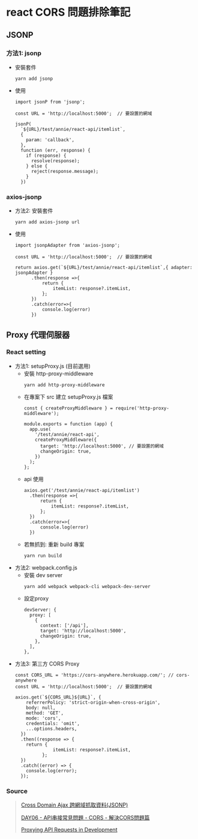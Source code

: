 # react CORS 問題排除筆記

## JSONP
### 方法1: jsonp
+ 安裝套件
  ```
  yarn add jsonp
  ```
+ 使用
  ```
  import jsonP from 'jsonp';
  
  const URL = 'http://localhost:5000';  // 要設置的網域

  jsonP(
    `${URL}/test/annie/react-api/itemlist`,
    {
      param: 'callback',
    },
    function (err, response) {
      if (response) {
        resolve(response);
      } else {
        reject(response.message);
      }
    })
  ```

### axios-jsonp 
+ 方法2: 安裝套件
  ```
  yarn add axios-jsonp url
  ```
+ 使用
  ```
  import jsonpAdapter from 'axios-jsonp';
  
  const URL = 'http://localhost:5000';  // 要設置的網域
  
  return axios.get(`${URL}/test/annie/react-api/itemlist`,{ adapter: jsonpAdapter }
        .then(response =>{
            return {
                itemList: response?.itemList,
            };
        })
        .catch(error=>{
            console.log(error)
        })
  ```

## Proxy 代理伺服器
### React setting
+ 方法1: setupProxy.js (目前選用)
  + 安裝 http-proxy-middleware
    ```
    yarn add http-proxy-middleware
    ```
  + 在專案下 src 建立 setupProxy.js 檔案 
    ```
    const { createProxyMiddleware } = require('http-proxy-middleware');

    module.exports = function (app) {
      app.use(
        '/test/annie/react-api',
        createProxyMiddleware({
          target: 'http://localhost:5000', // 要設置的網域
          changeOrigin: true,
        })
      );
    };
    ```
  + api 使用
    ```
    axios.get('/test/annie/react-api/itemlist')
      .then(response =>{
          return {
              itemList: response?.itemList,
          };
      })
      .catch(error=>{
          console.log(error)
      })
    ```
  + 若無抓到: 重新 build 專案
    ```
    yarn run build
    ```
+ 方法2: webpack.config.js
  + 安裝 dev server
    ```
    yarn add webpack webpack-cli webpack-dev-server
    ```
  + 設定proxy
    ```
    devServer: {
      proxy: [
        {
          context: ['/api'],
          target: 'http://localhost:5000',
          changeOrigin: true,
        },
      ],
    },
    ```
+ 方法3: 第三方 CORS Proxy
  ```
  const CORS_URL = 'https://cors-anywhere.herokuapp.com/'; // cors-anywhere
  const URL = 'http://localhost:5000';  // 要設置的網域
  
  axios.get(`${CORS_URL}${URL}`, {
      referrerPolicy: 'strict-origin-when-cross-origin',
      body: null,
      method: 'GET',
      mode: 'cors',
      credentials: 'omit',
      ...options.headers,
    })
    .then((response => {
      return {
                itemList: response?.itemList,
            };
    })
    .catch((error) => {
      console.log(error);
    });
  ```
### Source
> [Cross Domain Ajax 跨網域抓取資料(JSONP)](https://ithelp.ithome.com.tw/articles/10094915)
>  
> [DAY06 - API串接常見問題 - CORS - 解決CORS問題篇](https://ithelp.ithome.com.tw/m/articles/10268821)
> 
> [Proxying API Requests in Development](https://create-react-app.dev/docs/proxying-api-requests-in-development/)

